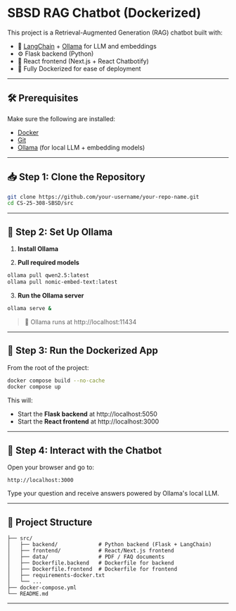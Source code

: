 # SBSD RAG Chatbot (Dockerized)

This project is a Retrieval-Augmented Generation (RAG) chatbot built with:

- 🧠 [LangChain](https://www.langchain.com/) + [Ollama](https://ollama.com/) for LLM and embeddings
- ⚙️ Flask backend (Python)
- 💬 React frontend (Next.js + React Chatbotify)
- 🐳 Fully Dockerized for ease of deployment

---

## 🛠️ Prerequisites

Make sure the following are installed:

- [Docker](https://www.docker.com/products/docker-desktop)
- [Git](https://git-scm.com/downloads)
- [Ollama](https://ollama.com/) (for local LLM + embedding models)

---

## 📥 Step 1: Clone the Repository

```bash
git clone https://github.com/your-username/your-repo-name.git
cd CS-25-308-SBSD/src
```

---

## 🧠 Step 2: Set Up Ollama

1. **Install Ollama**

2. **Pull required models**

```bash
ollama pull qwen2.5:latest
ollama pull nomic-embed-text:latest
```

3. **Run the Ollama server**

```bash
ollama serve &
```

> 🧠 Ollama runs at http://localhost:11434

---

## 🐳 Step 3: Run the Dockerized App

From the root of the project:

```bash
docker compose build --no-cache
docker compose up
```

This will:
- Start the **Flask backend** at http://localhost:5050
- Start the **React frontend** at http://localhost:3000

---

## 🧪 Step 4: Interact with the Chatbot

Open your browser and go to:

```
http://localhost:3000
```

Type your question and receive answers powered by Ollama's local LLM.

---

## 📂 Project Structure

```
├── src/
│   ├── backend/             # Python backend (Flask + LangChain)
│   ├── frontend/            # React/Next.js frontend
│   ├── data/                # PDF / FAQ documents
│   ├── Dockerfile.backend   # Dockerfile for backend
│   ├── Dockerfile.frontend  # Dockerfile for frontend
│   ├── requirements-docker.txt
│   └── ...
├── docker-compose.yml
└── README.md
```

---

